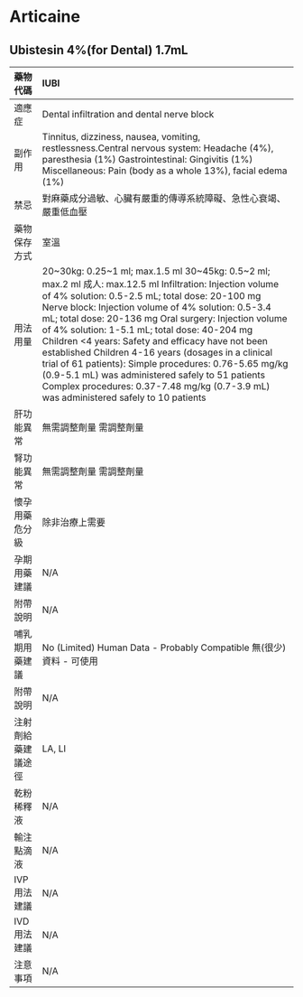 # Articaine

## Ubistesin 4%\(for Dental\) 1.7mL

| 藥物代碼 | IUBI |
| :--- | :--- |
| 適應症 | Dental infiltration and dental nerve block |
| 副作用 | Tinnitus, dizziness, nausea, vomiting, restlessness.Central nervous system: Headache \(4%\), paresthesia \(1%\) Gastrointestinal: Gingivitis \(1%\) Miscellaneous: Pain \(body as a whole 13%\), facial edema \(1%\) |
| 禁忌 | 對麻藥成分過敏、心臟有嚴重的傳導系統障礙、急性心衰竭、嚴重低血壓 |
| 藥物保存方式 | 室溫 |
| 用法用量 | 20~30kg: 0.25~1 ml; max.1.5 ml 30~45kg: 0.5~2 ml; max.2 ml 成人: max.12.5 ml Infiltration: Injection volume of 4% solution: 0.5-2.5 mL; total dose: 20-100 mg Nerve block: Injection volume of 4% solution: 0.5-3.4 mL; total dose: 20-136 mg Oral surgery: Injection volume of 4% solution: 1-5.1 mL; total dose: 40-204 mg Children &lt;4 years: Safety and efficacy have not been established Children 4-16 years \(dosages in a clinical trial of 61 patients\): Simple procedures: 0.76-5.65 mg/kg \(0.9-5.1 mL\) was administered safely to 51 patients Complex procedures: 0.37-7.48 mg/kg \(0.7-3.9 mL\) was administered safely to 10 patients |
| 肝功能異常 | 無需調整劑量  需調整劑量 |
| 腎功能異常 | 無需調整劑量  需調整劑量 |
| 懷孕用藥危分級 | 除非治療上需要 |
| 孕期用藥建議 | N/A |
| 附帶說明 | N/A |
| 哺乳期用藥建議 | No \(Limited\) Human Data - Probably Compatible 無\(很少\)資料 - 可使用 |
| 附帶說明 | N/A |
| 注射劑給藥建議途徑 | LA, LI |
| 乾粉稀釋液 | N/A |
| 輸注點滴液 | N/A |
| IVP 用法建議 | N/A |
| IVD 用法建議 | N/A |
| 注意事項 | N/A |

